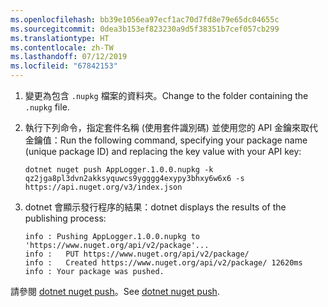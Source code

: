 ```yaml
---
ms.openlocfilehash: bb39e1056ea97ecf1ac70d7fd8e79e65dc04655c
ms.sourcegitcommit: 0dea3b153ef823230a9d5f38351b7cef057cb299
ms.translationtype: HT
ms.contentlocale: zh-TW
ms.lasthandoff: 07/12/2019
ms.locfileid: "67842153"
---
```

1. <span data-ttu-id="9d9cf-101">變更為包含 `.nupkg` 檔案的資料夾。</span><span class="sxs-lookup"><span data-stu-id="9d9cf-101">Change to the folder containing the `.nupkg` file.</span></span>

1. <span data-ttu-id="9d9cf-102">執行下列命令，指定套件名稱 (使用套件識別碼) 並使用您的 API 金鑰來取代金鑰值：</span><span class="sxs-lookup"><span data-stu-id="9d9cf-102">Run the following command, specifying your package name (unique package ID) and replacing the key value with your API key:</span></span>

    ```cli
    dotnet nuget push AppLogger.1.0.0.nupkg -k qz2jga8pl3dvn2akksyquwcs9ygggg4exypy3bhxy6w6x6 -s https://api.nuget.org/v3/index.json
    ```

1. <span data-ttu-id="9d9cf-103">dotnet 會顯示發行程序的結果：</span><span class="sxs-lookup"><span data-stu-id="9d9cf-103">dotnet displays the results of the publishing process:</span></span>

    ```output
    info : Pushing AppLogger.1.0.0.nupkg to 'https://www.nuget.org/api/v2/package'...
    info :   PUT https://www.nuget.org/api/v2/package/
    info :   Created https://www.nuget.org/api/v2/package/ 12620ms
    info : Your package was pushed.
    ```

<span data-ttu-id="9d9cf-104">請參閱 [dotnet nuget push](/dotnet/core/tools/dotnet-nuget-push)。</span><span class="sxs-lookup"><span data-stu-id="9d9cf-104">See [dotnet nuget push](/dotnet/core/tools/dotnet-nuget-push).</span></span>